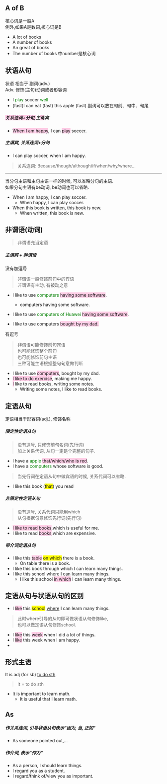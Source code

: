 ## A of B

核心词是一般A<BR>
例外,如果A是数词,核心词是B

- A lot of books
- A number of books
- An great of books
- The number of books 中number是核心词

## 状语从句

状语 相当于 副词(adv.)<BR>
Adv. 修饰(主句)动词或者形容词<BR>

- I <font color=green>play</font> soccer <font color=green>well</font>
- (fast)I can eat (fast) this apple (fast) 副词可以放在句前、句中、句尾

##### <span style="background-color:#ffcce5">关系连词+分句,<span style="background-color:white">主</span>谓<span style="background-color:white">宾</span></span>

- <span style="background-color:#ffcce5">When I am happy</span>, I can <span style="background-color:#ffcce5">play</span> soccer.

##### 主谓宾, 关系连词+分句

- I can play soccer, when I am happy.

> 关系连词: Because/though/although/if/when/why/where...

---

当分句主语和主句主语一样的时候, 可以省略分句的主语.<BR>
如果分句主语有be动词, be动词也可以省略.

- When I am happy, I can play soccer.
  - When happy, I can play soccer.
- When this book is written, this book is new.
  - When written, this book is new.

## 非谓语(动词)

> 非谓语充当定语

##### 主谓宾 + 非谓语

没有加逗号

> 非谓语一般修饰前句中的宾语<BR>
> 非谓语有主动, 有被动之意

- I like to use <font color=green>computers</font> <span style="background-color:#ffcce5"> having some software</span>.

  - computers having some software.

- I like to use <font color=green>computers of Huawei</font> <span style="background-color:#ffcce5"> having some software</span>.

- I like to use computers <span style="background-color:#ffcce5">bought by my dad.</span>

有逗号

> 非谓语可能修饰前句宾语 <BR>
> 也可能修饰整个前句 <BR>
> 也可能修饰前句主语 <BR>
> 三种可能主语根据整句句意做判断

- I like to use <span style="background-color:#ffcce5">computers</span>, bought by my dad.
- <span style="background-color:#ffcce5">I like to do exercise</span>, making me happy.
- <span style="background-color:#ffcce5">I</span> like to read books, writing some notes.
  - Writing some notes, I like to read books.

## 定语从句

定语相当于形容词(adj.), 修饰名称

##### 限定性定语从句

> 没有逗号, 只修饰前句名词(先行词) <BR>
> 加上关系代词, 从句一定是个完整的句子.

- I have a <font color=green>apple</font> <span style="background-color:#ffcce5">that/which/who is red</span>.
- I have a <font color=green>computers</font> whose software is good.

> 当先行词在定语从句中做宾语的时候, 关系代词可以省略.

- I like this book (<span style="background-color:yellow">that</span>) you read

##### 非限定性定语从句

> 没有逗号, 关系代词只能用which <BR>
> 从句根据句意修饰先行词(先行句)

- <span style="background-color:#ffcce5">I like to read books</span>,which is useful for me.
- I like to read <span style="background-color:#ffcce5">books</span>,which are expensive.

##### 带介词定语从句

- I like this <span style="background-color:#ffcce5">table</span> <span style="background-color:yellow">on which</span> there is a book.
  - On table there is a book.
- I like this book through which I can learn many things.
- I like this school where I can learn many things.
  - I like this school <span style="background-color:#ffcce5">in which</span> I can learn many things.

## 定语从句与状语从句的区别

- I <span style="background-color:#ffcce5">like</span> this <span style="background-color:yellow">school</span> <u>where</u> I can learn many things.

> 此时where引导的从句即可做状语从句修饰like, <BR>
> 也可以做定语从句修饰school.

- I <span style="background-color:#ffcce5">like</span> this <span style="background-color:#ffcce5">week</span> when I did a lot of things.
- I <span style="background-color:#ffcce5">like</span> this week when I am happy.
-

## 形式主语

It is adj (for sb) <u>to do sth</u>.

> It = to do sth

- It is important to learn math.
  - It is useful that I learn math.

## As

##### 作关系连词, 引导状语从句表示"因为, 当, 正如"

- As someone pointed out,...

##### 作介词, 表示"作为"

- As a person, I should learn things.
- I regard you as a student.
- I regard/think of/view you as important.
